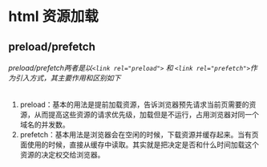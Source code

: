 # html 资源加载

## preload/prefetch
###### preload/prefetch两者是以`<link rel="preload">` 和 `<link rel="prefetch">`作为引入方式，其主要作用和区别如下
1. preload：基本的用法是提前加载资源，告诉浏览器预先请求当前页需要的资源，从而提高这些资源的请求优先级，加载但是不运行，占用浏览器对同一个域名的并发数。
1. prefetch：基本用法是浏览器会在空闲的时候，下载资源并缓存起来。当有页面使用的时候，直接从缓存中读取。其实就是把决定是否和什么时间加载这个资源的决定权交给浏览器。